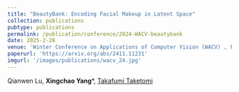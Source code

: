 ```yaml
---
title: "BeautyBank: Encoding Facial Makeup in Latent Space"
collection: publications
pubtype: publications
permalink: /publication/conference/2024-WACV-beautybank
date: 2025-2-28
venue: 'Winter Conference on Applications of Computer Vision (WACV) , Feb'
paperurl: 'https://arxiv.org/abs/2411.11231'
imgurl: '/images/publications/wacv_24.jpg'
---
```


Qianwen Lu, **Xingchao Yang***, [Takafumi Taketomi](https://taketomitakafumi.sakura.ne.jp/web/en/)